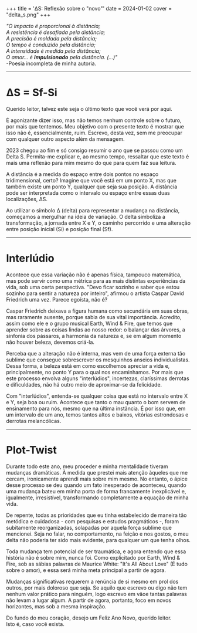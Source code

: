 +++
title = 'ΔS: Reflexão sobre o "novo"'
date = 2024-01-02
cover = "delta_s.png"
+++

_"O impacto é proporcional à distância;_   
_A resistência é desafiada pela distância;_  
_A precisão é moldada pela distância;_   
_O tempo é conduzido pela distância;_   
_A intensidade é medida pela distância;_  
_O amor... é **impulsionado** pela distância. (...)"_  
-Poesia incompleta de minha autoria.

---
# ΔS = Sf-Si

Querido leitor, talvez este seja o último texto que você verá por aqui. 

É agonizante dizer isso, mas não temos nenhum controle sobre o futuro, por mais que tentemos. Meu objetivo com o presente texto é mostrar que isso não é, essencialmente, ruim. Escrevo, desta vez, sem me preocupar com qualquer outro aspecto além da mensagem. 

2023 chegou ao fim e só consigo resumir o ano que se passou como um Delta S. Permita-me explicar e, ao mesmo tempo, ressaltar que este texto é mais uma reflexão para mim mesmo do que para quem faz sua leitura.

A distância é a medida do espaço entre dois pontos no espaço tridimensional, certo? Imagine que você está em um ponto X, mas que também existe um ponto Y, qualquer que seja sua posição. A distância pode ser interpretada como o intervalo ou espaço entre essas duas localizações, ΔS.

Ao utilizar o símbolo Δ (delta) para representar a mudança na distância, começamos a mergulhar na ideia de variação. O delta simboliza a transformação, a jornada entre X e Y, o caminho percorrido e uma alteração entre posição inicial (Si) e posição final (Sf).

---
# Interlúdio

Acontece que essa variação não é apenas física, tampouco matemática, mas pode servir como uma métrica para as mais distintas experiências da vida, sob uma certa perspectiva. "Devo ficar sozinho e saber que estou sozinho para sentir a natureza por inteiro", afirmou o artista Caspar David Friedrich uma vez. Parece egoísta, não é?

Caspar Friedrich deixava a figura humana como secundária em suas obras, mas raramente ausente, porque sabia de sua vital importância. Acredito, assim como ele e o grupo musical Earth, Wind & Fire, que temos que aprender sobre as coisas lindas ao nosso redor: o balançar das árvores, a sinfonia dos pássaros, a harmonia da natureza e, se em algum momento não houver beleza, devemos criá-la. 

Perceba que a alteração não é interna, mas vem de uma força externa tão sublime que consegue sobrescrever os mesquinhos anseios individualistas. Dessa forma, a beleza está em como escolhemos apreciar a vida e, principalmente, no ponto Y para o qual nos encaminhamos. Por mais que este processo envolva alguns "interlúdios", incertezas, claríssimas derrotas e dificuldades, não há outro meio de aproximar-se da felicidade.

Com "interlúdios", entenda-se qualquer coisa que está no intervalo entre X e Y, seja boa ou ruim. Acontece que tanto o mau quanto o bom servem de ensinamento para nós, mesmo que na última instância. É por isso que, em um intervalo de um ano, temos tantos altos e baixos, vitórias estrondosas e derrotas melancólicas.

---
# Plot-Twist

Durante todo este ano, meu proceder e minha mentalidade tiveram mudanças dramáticas. À medida que prestei mais atenção àqueles que me cercam, ironicamente aprendi mais sobre mim mesmo. No entanto, o ápice desse processo se deu quando um fato inesperado de aconteceu, quando uma mudança bateu em minha porta de forma francamente inexplicável e, igualmente, irresistível, transformando completamente a equação de minha vida.

De repente, todas as prioridades que eu tinha estabelecido de maneira tão metódica e cuidadosa - com pesquisas e estudos pragmáticos -, foram subitamente reorganizadas, solapadas por aquela força sublime que mencionei. Seja no falar, no comportamento, na feição e nos gostos, o meu delta não poderia ter sido mais evidente, para qualquer um que tenha olhos.

Toda mudança tem potencial de ser traumática, e agora entendo que essa história não é sobre mim, nunca foi. Como explicitado por Earth, Wind & Fire, sob as sábias palavras de Maurice White: "It's All About Love" (É tudo sobre o amor), e essa será minha meta principal a partir de agora. 

Mudanças significativas requerem a renúncia de si mesmo em prol dos outros, por mais doloroso que seja. Se aquilo que escrevo ou digo não tem nenhum valor prático para ninguém, logo escrevo em vãoe tantas palavras não levam a lugar algum. A partir de agora, portanto, foco em novos horizontes, mas sob a mesma inspiração.

Do fundo do meu coração, desejo um Feliz Ano Novo, querido leitor.   
Isto é, caso você exista.
